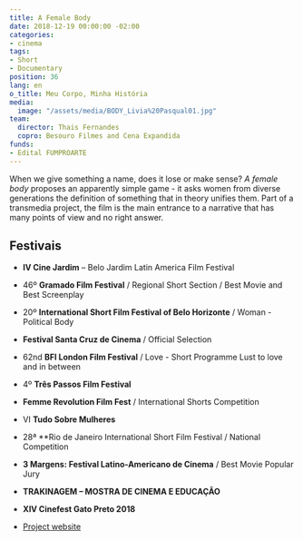 ```yaml
---
title: A Female Body
date: 2018-12-19 00:00:00 -02:00
categories:
- cinema
tags:
- Short
- Documentary
position: 36
lang: en
o_title: Meu Corpo, Minha História
media:
  image: "/assets/media/BODY_Livia%20Pasqual01.jpg"
team:
  director: Thais Fernandes
  copro: Besouro Filmes and Cena Expandida
funds:
- Edital FUMPROARTE
---
```


When we give something a name, does it lose or make sense? _A female body_ proposes an apparently simple game - it asks women from diverse generations the definition of something that in theory unifies them. Part of a transmedia project, the film is the main entrance to a narrative that has many points of view and no right answer.

## Festivais
* **IV Cine Jardim** – Belo Jardim Latin America Film Festival
* 46º **Gramado Film Festival** / Regional Short Section / Best Movie and Best Screenplay
* 20º **International Short Film Festival of Belo Horizonte** / Woman - Political Body
* **Festival Santa Cruz de Cinema** / Official Selection
* 62nd **BFI London Film Festival** / Love - Short Programme Lust to love and in between
* 4º **Três Passos Film Festival**
* **Femme Revolution Film Fest** / International Shorts Competition
* VI **Tudo Sobre Mulheres**
* 28ª **Rio de Janeiro International Short Film Festival / National Competition
* **3 Margens: Festival Latino-Americano de Cinema** / Best Movie Popular Jury
* **TRAKINAGEM – MOSTRA DE CINEMA E EDUCAÇÃO**
* **XIV Cinefest Gato Preto 2018**


* [Project website](http://afemalebodyproject.com/#top)
